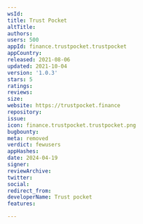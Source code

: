 ```yaml
---
wsId: 
title: Trust Pocket
altTitle: 
authors: 
users: 500
appId: finance.trustpocket.trustpocket
appCountry: 
released: 2021-08-06
updated: 2021-10-04
version: '1.0.3'
stars: 5
ratings: 
reviews: 
size: 
website: https://trustpocket.finance
repository: 
issue: 
icon: finance.trustpocket.trustpocket.png
bugbounty: 
meta: removed
verdict: fewusers
appHashes: 
date: 2024-04-19
signer: 
reviewArchive: 
twitter: 
social: 
redirect_from: 
developerName: Trust pocket
features: 

---
```


